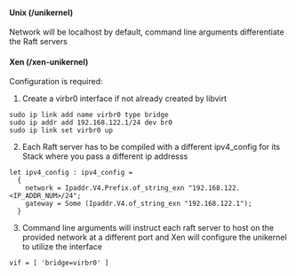 #### Unix (/unikernel)
Network will be localhost by default, command line arguments differentiate the Raft servers

#### Xen (/xen-unikernel)
Configuration is required:
1. Create a virbr0 interface if not already created by libvirt
```
sudo ip link add name virbr0 type bridge
sudo ip addr add 192.168.122.1/24 dev br0
sudo ip link set virbr0 up
```
2. Each Raft server has to be compiled with a different ipv4_config for its Stack where you pass a different ip addresss
```
let ipv4_config : ipv4_config =
  {
    network = Ipaddr.V4.Prefix.of_string_exn "192.168.122.<IP_ADDR_NUM>/24";
    gateway = Some (Ipaddr.V4.of_string_exn "192.168.122.1");
  }
```
3. Command line arguments will instruct each raft server to host on the provided network at a different port and Xen will configure the unikernel to utilize the interface
```
vif = [ 'bridge=virbr0' ]
```
